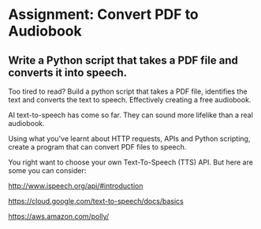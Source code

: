 # Assignment: Convert PDF to Audiobook

## Write a Python script that takes a PDF file and converts it into speech.

Too tired to read? Build a python script that takes a PDF file, identifies the
text and converts the text to speech. Effectively creating a free audiobook.

AI text-to-speech has come so far. They can sound more lifelike than a real
audiobook.

Using what you've learnt about HTTP requests, APIs and Python scripting, create
a program that can convert PDF files to speech.

You right want to choose your own Text-To-Speech (TTS) API. But here are some
you can consider:

http://www.ispeech.org/api/#introduction

https://cloud.google.com/text-to-speech/docs/basics

https://aws.amazon.com/polly/
